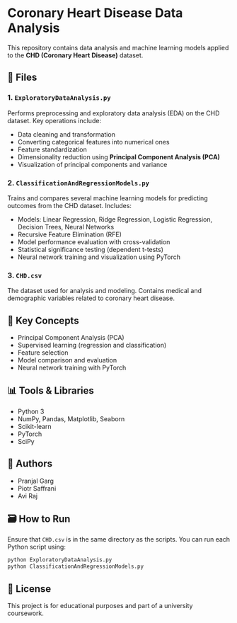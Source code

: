 
# Coronary Heart Disease Data Analysis

This repository contains data analysis and machine learning models applied to the **CHD (Coronary Heart Disease)** dataset.

## 📁 Files

### 1. `ExploratoryDataAnalysis.py`
Performs preprocessing and exploratory data analysis (EDA) on the CHD dataset. Key operations include:
- Data cleaning and transformation
- Converting categorical features into numerical ones
- Feature standardization
- Dimensionality reduction using **Principal Component Analysis (PCA)**
- Visualization of principal components and variance

### 2. `ClassificationAndRegressionModels.py`
Trains and compares several machine learning models for predicting outcomes from the CHD dataset. Includes:
- Models: Linear Regression, Ridge Regression, Logistic Regression, Decision Trees, Neural Networks
- Recursive Feature Elimination (RFE)
- Model performance evaluation with cross-validation
- Statistical significance testing (dependent t-tests)
- Neural network training and visualization using PyTorch

### 3. `CHD.csv`
The dataset used for analysis and modeling. Contains medical and demographic variables related to coronary heart disease.

## 🧠 Key Concepts
- Principal Component Analysis (PCA)
- Supervised learning (regression and classification)
- Feature selection
- Model comparison and evaluation
- Neural network training with PyTorch

## 📊 Tools & Libraries
- Python 3
- NumPy, Pandas, Matplotlib, Seaborn
- Scikit-learn
- PyTorch
- SciPy

## 📌 Authors
- Pranjal Garg
- Piotr Saffrani
- Avi Raj

## 🗃️ How to Run
Ensure that `CHD.csv` is in the same directory as the scripts. You can run each Python script using:

```bash
python ExploratoryDataAnalysis.py
python ClassificationAndRegressionModels.py
```

## 📜 License
This project is for educational purposes and part of a university coursework.

